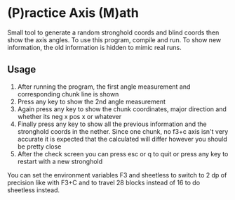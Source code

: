 # (P)ractice Axis (M)ath

Small tool to generate a random stronghold coords and blind coords then show the
axis angles. To use this program, compile and run. To show new information, the
old information is hidden to mimic real runs.

## Usage

1. After running the program, the first angle measurement and corresponding
   chunk line is shown
2. Press any key to show the 2nd angle measurement
3. Again press any key to show the chunk coordinates, major direction and
   whether its neg x pos x or whatever
4. Finally press any key to show all the previous information and the stronghold
   coords in the nether. Since one chunk, no f3+c axis isn't very accurate it is
   expected that the calculated will differ however you should be pretty close
5. After the check screen you can press esc or q to quit or press any key to
   restart with a new stronghold

You can set the environment variables F3 and sheetless to switch to 2 dp of precision like with F3+C and to travel 28 blocks instead of 16 to do sheetless instead.
